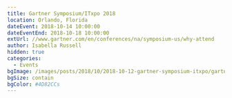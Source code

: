 ```yaml
---
title: Gartner Symposium/ITxpo 2018
location: Orlando, Florida
dateEvent: 2018-10-14 10:00:00
dateEventEnd: 2018-10-18 10:00:00
extUrl: //www.gartner.com/en/conferences/na/symposium-us/why-attend
author: Isabella Russell
hidden: true
categories:
  - Events
bgImage: /images/posts/2018/10/2018-10-12-gartner-symposium-itxpo/gartner-symposium-itxpo-orlando.jpg
bgSize: contain
bgColor: #4D82CCs
---
```

